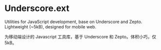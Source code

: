 # Underscore.ext

Utilities for JavaScript development, base on Underscore and Zepto. Lightweight (~5kB), designed for mobile web.

为移动端设计的 Javascript 工具库，基于 Underscore 和 Zepto。体积小巧，仅 5kB。
